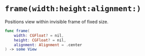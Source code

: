 # `frame(width:height:alignment:)`

Positions view within invisible frame of fixed size.

```swift
func frame(
    width: CGFloat? = nil,
    height: CGFloat? = nil,
    alignment: Alignment = .center
) -> some View
```
